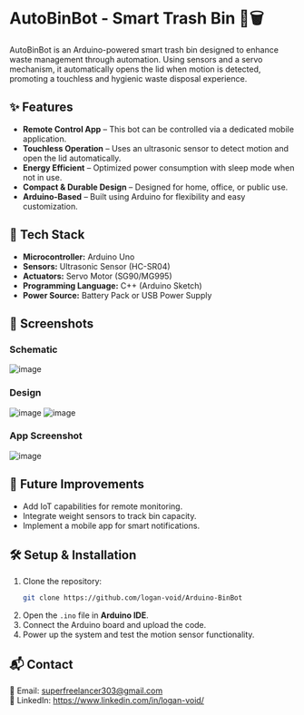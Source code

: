 # AutoBinBot - Smart Trash Bin 🤖🗑️

AutoBinBot is an Arduino-powered smart trash bin designed to enhance waste management through automation. Using sensors and a servo mechanism, it automatically opens the lid when motion is detected, promoting a touchless and hygienic waste disposal experience. 

## ✨ Features
- **Remote Control App** – This bot can be controlled via a dedicated mobile application.
- **Touchless Operation** – Uses an ultrasonic sensor to detect motion and open the lid automatically.
- **Energy Efficient** – Optimized power consumption with sleep mode when not in use.
- **Compact & Durable Design** – Designed for home, office, or public use.
- **Arduino-Based** – Built using Arduino for flexibility and easy customization.

## 🔧 Tech Stack
- **Microcontroller:** Arduino Uno
- **Sensors:** Ultrasonic Sensor (HC-SR04)
- **Actuators:** Servo Motor (SG90/MG995)
- **Programming Language:** C++ (Arduino Sketch)
- **Power Source:** Battery Pack or USB Power Supply

## 📸 Screenshots

### Schematic
![image](https://user-images.githubusercontent.com/100855236/219855323-639f2d72-79cc-434e-9d3c-1e083b0ed418.png)

### Design
![image](https://user-images.githubusercontent.com/100855236/219855361-4cba9cbe-484e-4121-9eb1-af5ad0949a6a.png)
![image](https://user-images.githubusercontent.com/100855236/219855413-a994c8fb-d8a5-49d6-a942-d111e70d5bdf.png)

### App Screenshot
![image](https://user-images.githubusercontent.com/100855236/219855447-60745bae-2548-449b-8292-3ff18a6797a5.png)

## 🚀 Future Improvements
- Add IoT capabilities for remote monitoring.
- Integrate weight sensors to track bin capacity.
- Implement a mobile app for smart notifications.

## 🛠 Setup & Installation
1. Clone the repository:
   ```sh
   git clone https://github.com/logan-void/Arduino-BinBot
   ```
2. Open the `.ino` file in **Arduino IDE**.
3. Connect the Arduino board and upload the code.
4. Power up the system and test the motion sensor functionality.

## 📬 Contact
📧 Email: superfreelancer303@gmail.com        
🔗 LinkedIn: https://www.linkedin.com/in/logan-void/
